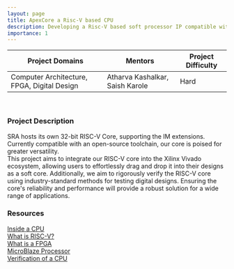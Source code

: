 ```yaml
---
layout: page
title: ApexCore a Risc-V based CPU
description: Developing a Risc-V based soft processor IP compatible with AMD's Xilinx Boards.  
importance: 1
---
```


| Project Domains                              | Mentors                         | Project Difficulty |
|----------------------------------------------|---------------------------------|--------------------|
| Computer Architecture, FPGA, Digital Design  | Atharva Kashalkar, Saish Karole | Hard               |
<br>

### Project Description


SRA hosts its own 32-bit RISC-V Core, supporting the IM extensions. Currently compatible with an open-source toolchain, our core is poised for greater versatility.<br>
This project aims to integrate our RISC-V core into the Xilinx Vivado ecosystem, allowing users to effortlessly drag and drop it into their designs as a soft core. Additionally, we aim to rigorously verify the RISC-V core using industry-standard methods for testing digital designs. Ensuring the core's reliability and performance will provide a robust solution for a wide range of applications.

### Resources

[Inside a CPU](https://www.youtube.com/watch?v=IAkj32VPcUE)<br>
[What is RISC-V?](https://www.youtube.com/watch?v=Ps0JFsyX2fU)<br>
[What is a FPGA](https://www.youtube.com/watch?v=WY-F3knih7c)<br>
[MicroBlaze Processor](https://www.xilinx.com/products/design-tools/microblaze.html)<br>
[Verification of a CPU](https://www.youtube.com/watch?v=Hg3O4Ti92gk)
